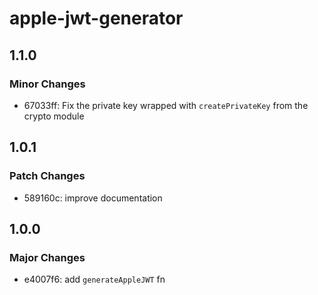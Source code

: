 # apple-jwt-generator

## 1.1.0

### Minor Changes

- 67033ff: Fix the private key wrapped with `createPrivateKey` from the crypto module

## 1.0.1

### Patch Changes

- 589160c: improve documentation

## 1.0.0

### Major Changes

- e4007f6: add `generateAppleJWT` fn

